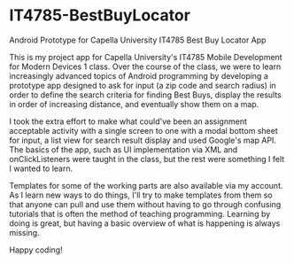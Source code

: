 # IT4785-BestBuyLocator
Android Prototype for Capella University IT4785 Best Buy Locator App

This is my project app for Capella University's IT4785 Mobile Development for Modern Devices 1 class. Over the course of the
class, we were to learn increasingly advanced topics of Android programming by developing a prototype app designed to ask for
input (a zip code and search radius) in order to define the search criteria for finding Best Buys, display the results in order
of increasing distance, and eventually show them on a map. 

I took the extra effort to make what could've been an assignment acceptable activity with a single screen to one with a modal
bottom sheet for input, a list view for search result display and used Google's map API. The basics of the app, such as UI
implementation via XML and onClickListeners were taught in the class, but the rest were something I felt I wanted to learn. 

Templates for some of the working parts are also available via my account. As I learn new ways to do things, I'll try to make
templates from them so that anyone can pull and use them without having to go through confusing tutorials that is often the
method of teaching programming. Learning by doing is great, but having a basic overview of what is happening is always missing.

Happy coding!
